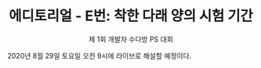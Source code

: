 <div align="center">
    <h1>
        에디토리얼 - E번: 착한 다래 양의 시험 기간
    </h1>
    <p>
        제 1회 개발자 수다방 PS 대회
    </p>
</div>

2020년 8월 29일 토요일 오전 9시에 라이브로 해설할 예정이다.